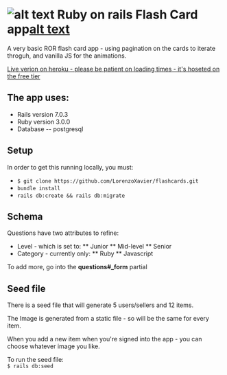 [logo]: https://github.com/LorenzoXavier/flashcards/blob/238ed7dc34d19b986b28865a9a85f63de847aa67/app/assets/images/favicon.ico "Logo"

# ![alt text][logo] Ruby on rails Flash Card app[alt text][logo]

A very basic ROR flash card app - using pagination on the cards to iterate throguh, and vanilla JS for the animations.

[Live verion on heroku - please be patient on loading times - it's hoseted on the free tier](https://dev-flashcards.herokuapp.com)

## The app uses: 
* Rails version 7.0.3
* Ruby version 3.0.0
* Database -- postgresql

## Setup
In order to get this running locally, you must:
* ``$ git clone https://github.com/LorenzoXavier/flashcards.git``
* ``bundle install``
* ``rails db:create && rails db:migrate``

## Schema
Questions have two attributes to refine:
* Level - which is set to:
** Junior
** Mid-level
** Senior
* Category - currently only:
** Ruby
** Javascript

To add more, go into the **questions#_form** partial

## Seed file

There is a seed file that will generate 5 users/sellers and 12 items. 

The Image is generated from a static file - so will be the same for every item. 

When you add a new item when you're signed into the app - you can choose whatever image you like.

To run the seed file: </br>
``$ rails db:seed``


